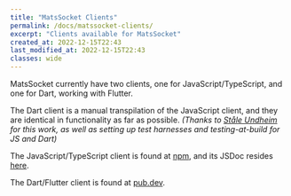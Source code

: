 ```yaml
---
title: "MatsSocket Clients"
permalink: /docs/matssocket-clients/
excerpt: "Clients available for MatsSocket"
created_at: 2022-12-15T22:43
last_modified_at: 2022-12-15T22:43
classes: wide
---
```


MatsSocket currently have two clients, one for JavaScript/TypeScript, and one for Dart, working with Flutter.

The Dart client is a manual transpilation of the JavaScript client, and they are identical in functionality
as far as possible. _(Thanks to [Ståle Undheim](https://github.com/staale) for this work, as well as setting up
test harnesses and testing-at-build for JS and Dart)_

The JavaScript/TypeScript client is found at [npm](https://www.npmjs.com/package/matssocket), and its JSDoc resides
[here](/codedoc/jsclient/0.19/MatsSocket.html).

The Dart/Flutter client is found at [pub.dev](https://pub.dev/packages/matssocket).

